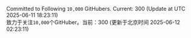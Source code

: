 Committed to Following `10,000` GitHubers. Current: <!-- FOLLOWING_COUNT -->300<!-- FOLLOWING_COUNT --> (Update at UTC <!-- LAST_UPDATED -->2025-06-11 18:23:11<!-- LAST_UPDATED -->)<br>
致力于关注`10,000`个GitHuber。当前：<!-- FOLLOWING_COUNT -->300<!-- FOLLOWING_COUNT --> (更新于北京时间 <!-- LAST_UPDATED_CST -->2025-06-12 02:23:11<!-- LAST_UPDATED_CST -->)
